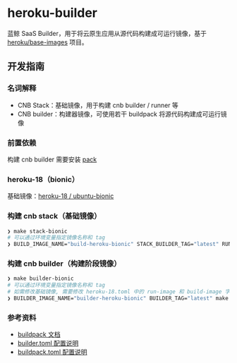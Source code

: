 # heroku-builder

蓝鲸 SaaS Builder，用于将云原生应用从源代码构建成可运行镜像，基于 [heroku/base-images](https://github.com/heroku/base-images/tree/main) 项目。

## 开发指南

### 名词解释

- CNB Stack：基础镜像，用于构建 cnb builder / runner 等
- CNB builder：构建器镜像，可使用若干 buildpack 将源代码构建成可运行镜像

### 前置依赖

构建 cnb builder 需要安装 [pack](https://buildpacks.io/docs/tools/pack/)

### heroku-18（bionic）

基础镜像：[heroku-18 / ubuntu-bionic](https://github.com/heroku/stack-images/tree/v23/heroku-18) 

### 构建 cnb stack（基础镜像）

```bash
❯ make stack-bionic
# 可以通过环境变量指定镜像名称和 tag
❯ BUILD_IMAGE_NAME="build-heroku-bionic" STACK_BUILDER_TAG="latest" RUN_IMAGE_NAME="run-heroku-bionic" STACK_RUNNER_TAG="latest" make stack-bionic
```

### 构建 cnb builder（构建阶段镜像）

```bash
❯ make builder-bionic
# 可以通过环境变量指定镜像名称和 tag
# 如需修改基础镜像, 需要修改 heroku-18.toml 中的 run-image 和 build-image 字段
❯ BUILDER_IMAGE_NAME="builder-heroku-bionic" BUILDER_TAG="latest" make builder-bionic
```

### 参考资料

- [buildpack 文档](https://buildpacks.io/docs/)
- [builder.toml 配置说明](https://buildpacks.io/docs/reference/config/builder-config/)
- [buildpack.toml 配置说明](https://buildpacks.io/docs/reference/config/buildpack-config/)
